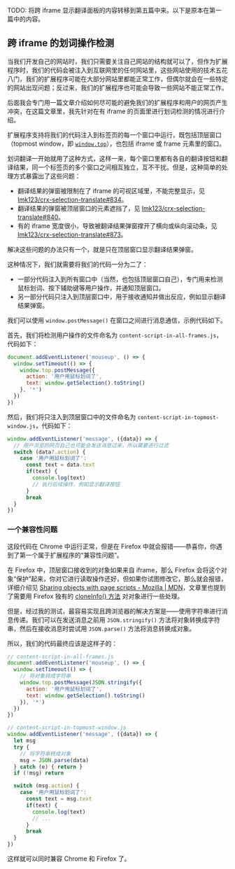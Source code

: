 
TODO: 将跨 iframe 显示翻译面板的内容转移到第五篇中来。以下是原本在第一篇中的内容。

## 跨 iframe 的划词操作检测

当我们开发自己的网站时，我们只需要关注自己网站的结构就可以了，但作为扩展程序时，我们的代码会被注入到互联网里的任何网站里，这些网站使用的技术五花八门，我们的扩展程序可能在大部分网站里都能正常工作，但偶尔就会在一些特定的网站出现问题；反过来，我们的扩展程序也可能会导致一些网站不能正常工作。

后面我会专门用一篇文章介绍如何尽可能的避免我们的扩展程序和用户的网页产生冲突，在这篇文章里，我先针对在有 iframe 的页面里进行划词检测的情况进行介绍。

扩展程序支持将我们的代码注入到标签页的每一个窗口中运行，既包括顶层窗口（topmost window，即 [`window.top`](https://developer.mozilla.org/en-US/docs/Web/API/Window/top)），也包括 iframe 或 frame 元素里的窗口。

划词翻译一开始就用了这种方式，这样一来，每个窗口里都有各自的翻译按钮和翻译结果，同一个标签页的多个窗口之间相互独立，互不干扰。但是，这种简单的处理方式暴露出了这些问题：

- 翻译结果的弹窗被限制在了 iframe 的可视区域里，不能完整显示，见 [lmk123/crx-selection-translate#834](https://github.com/lmk123/crx-selection-translate/issues/834)。
- 翻译结果的弹窗被顶层窗口的元素遮挡了，见 [lmk123/crx-selection-translate#840](https://github.com/lmk123/crx-selection-translate/issues/840)。
- 有的 iframe 宽度很小，导致被翻译结果弹窗撑开了横向或纵向滚动条，见 [lmk123/crx-selection-translate#873](https://github.com/lmk123/crx-selection-translate/issues/873)。

解决这些问题的办法只有一个，就是只在顶层窗口显示翻译结果弹窗。

这种情况下，我们就需要将我们的代码一分为二了：

- 一部分代码注入到所有窗口中（当然，也包括顶层窗口自己），专门用来检测鼠标划词、按下辅助键等用户操作，并通知顶层窗口。
- 另一部分代码只注入到顶层窗口中，用于接收通知并做出反应，例如显示翻译结果弹窗。

我们可以使用 `window.postMessage()` 在窗口之间进行消息通信，示例代码如下。

首先，我们将检测用户操作的文件命名为 `content-script-in-all-frames.js`，代码如下：

```js
document.addEventListener('mouseup', () => {
  window.setTimeout(() => {
    window.top.postMessage({
      action: '用户用鼠标划词了',
      text: window.getSelection().toString()
    }, '*')
  })
})
```

然后，我们将只注入到顶层窗口中的文件命名为 `content-script-in-topmost-window.js`，代码如下：

```js
window.addEventListener('message', ({data}) => {
  // 用户浏览的网页自己也可能会发送消息过来，所以需要进行过滤
  switch (data?.action) {
    case '用户用鼠标划词了':
      const text = data.text
      if(text) {
        console.log(text)
        // 执行后续操作，例如显示翻译按钮
      }
      break
  }
})
```

### 一个兼容性问题

这段代码在 Chrome 中运行正常，但是在 Firefox 中就会报错——恭喜你，你遇到了第一个属于扩展程序的“兼容性问题”。

在 Firefox 中，顶层窗口接收到的对象如果来自 iframe，那么 Firefox 会将这个对象“保护”起来，你对它进行读取操作还好，但如果你试图修改它，那么就会报错，详细介绍见 [Sharing objects with page scripts - Mozilla | MDN](https://developer.mozilla.org/en-US/docs/Mozilla/Add-ons/WebExtensions/Sharing_objects_with_page_scripts)，文章里也提到了需要用 Firefox 独有的 [cloneInfo() 方法](https://developer.mozilla.org/en-US/docs/Mozilla/Tech/XPCOM/Language_Bindings/Components.utils.cloneInto) 对对象进行一些处理。

但是，经过我的测试，最容易实现且跨浏览器的解决方案是——使用字符串进行消息传递。我们可以在发送消息之前用 `JSON.stringify()` 方法将对象转换成字符串，然后在接收消息时尝试用 `JSON.parse()` 方法将消息转换成对象。

所以，我们的代码最终应该是这样子的：

```js
// content-script-in-all-frames.js
document.addEventListener('mouseup', () => {
  window.setTimeout(() => {
    // 将对象转成字符串
    window.top.postMessage(JSON.stringify({
      action: '用户用鼠标划词了',
      text: window.getSelection().toString()
    }), '*')
  })
})
```

```js
// content-script-in-topmost-window.js
window.addEventListener('message', ({data}) => {
  let msg
  try {
    // 将字符串转成对象
    msg = JSON.parse(data)
  } catch (e) { return }
  if (!msg) return

  switch (msg.action) {
    case '用户用鼠标划词了':
      const text = msg.text
      if(text) {
        console.log(text)
        // ...
      }
      break
  }
})
```

这样就可以同时兼容 Chrome 和 Firefox 了。
